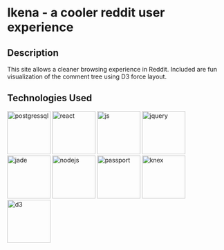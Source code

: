 # Ikena - a cooler reddit user experience

Description
--

This site allows a cleaner browsing experience in Reddit. Included are fun visualization of the comment tree using D3 force layout.


Technologies Used
--
<img src="http://www.myintervals.com/blog/wp-content/uploads/2011/12/postgresql-logo1.png" alt="postgressql" width="100" height="100">
<img src="http://blog.tryolabs.com/wp-content/uploads/2015/04/logo-578x270.png" alt="react" height="100">
<img src="https://encrypted-tbn2.gstatic.com/images?q=tbn:ANd9GcT29KTHfYpV97Xy0KfOjc83PerxvTXQ4KtbnDFuddt0I4xkji-9QDZG4w" alt="js" width="100" height="100">
<img src="https://winio.herokuapp.com/images/jquery.png" alt="jquery" width="100" height="100">
<img src="https://avatars0.githubusercontent.com/u/9338635?v=3&s=400" alt="jade" width="100" height="100">
<img src="https://cdn2.iconfinder.com/data/icons/nodejs-1/128/nodejs-128.png" alt="nodejs" width="100" height="100">
<img src="https://winio.herokuapp.com/images/passport.png" alt="passport" width="100" height="100">
<img src="https://winio.herokuapp.com/images/knex.png" alt="knex" height="100">
<img src="https://upload.wikimedia.org/wikipedia/en/thumb/1/15/Logo_D3.svg/512px-Logo_D3.svg.png" alt="d3" height="100">
